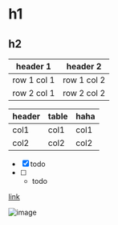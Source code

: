 # h1
## h2


header 1 | header 2
---|---
row 1 col 1 | row 1 col 2
row 2 col 1 | row 2 col 2

header | table | haha
---|---|---
col1 | col1| col1
col2| col2|col2


- [x] todo
- [ ] - todo

[link](http://note.youdao.com/)

![image](http://note.youdao.com/favicon.ico)

